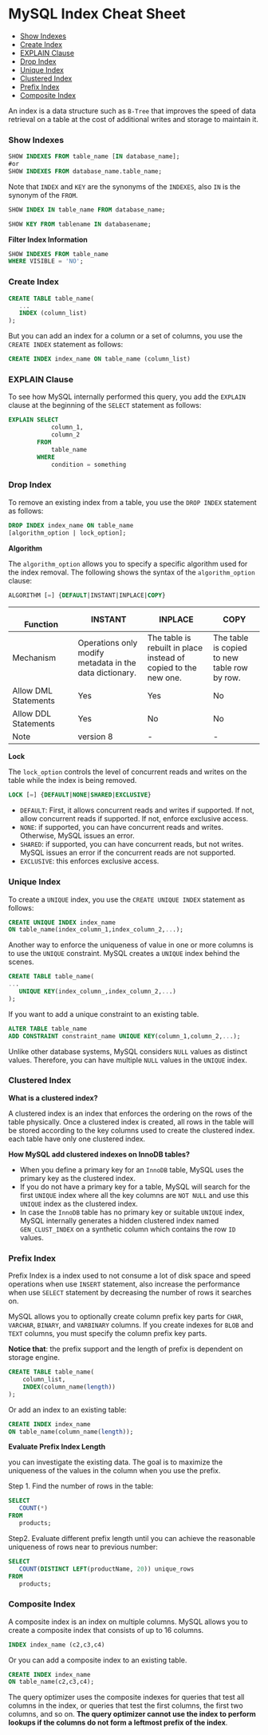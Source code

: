 # MySQL Index Cheat Sheet

* [Show Indexes](#show-indexes)
* [Create Index](#create-index)
* [EXPLAIN Clause](#explain-clause)
* [Drop Index](#drop-index)
* [Unique Index](#unique-index)
* [Clustered Index](#clustered-index)
* [Prefix Index](#prefix-index)
* [Composite Index](#composite-index)


An index is a data structure such as `B-Tree` that improves the speed of data retrieval on a table at the cost of additional writes and storage to maintain it.

### Show Indexes
```sql
SHOW INDEXES FROM table_name [IN database_name];
#or
SHOW INDEXES FROM database_name.table_name;
```
Note that `INDEX` and `KEY` are the synonyms of the `INDEXES`, also `IN` is the synonym of the `FROM`.
```sql
SHOW INDEX IN table_name FROM database_name;

SHOW KEY FROM tablename IN databasename;
```

**Filter Index Information**
```sql
SHOW INDEXES FROM table_name
WHERE VISIBLE = 'NO';
```

### Create Index
```sql
CREATE TABLE table_name(
   ...
   INDEX (column_list)
);
```
But you can add an index for a column or a set of columns, you use the `CREATE INDEX` statement as follows:
```sql
CREATE INDEX index_name ON table_name (column_list)
```

### EXPLAIN Clause
To see how MySQL internally performed this query, you add the `EXPLAIN` clause at the beginning of the `SELECT` statement as follows:
```sql
EXPLAIN SELECT
            column_1,
            column_2
        FROM
            table_name
        WHERE
            condition = something
```

### Drop Index
To remove an existing index from a table, you use the `DROP INDEX` statement as follows:
```sql
DROP INDEX index_name ON table_name
[algorithm_option | lock_option];
```

**Algorithm**

The `algorithm_option` allows you to specify a specific algorithm used for the index removal. The following shows the syntax of the `algorithm_option` clause:
```sql
ALGORITHM [=] {DEFAULT|INSTANT|INPLACE|COPY}
```

<br> Function <img width=250/>| INSTANT | INPLACE | COPY
---|---|---|---|
Mechanism | Operations only modify metadata in the data dictionary. | The table is rebuilt in place instead of copied to the new one. | The table is copied to new table row by row.
Allow DML Statements | Yes | Yes | No
Allow DDL Statements | Yes | No | No
Note | version 8 | - | - | -

**Lock**

The `lock_option` controls the level of concurrent reads and writes on the table while the index is being removed.
```sql
LOCK [=] {DEFAULT|NONE|SHARED|EXCLUSIVE}
```
* `DEFAULT`: First, it allows concurrent reads and writes if supported. If not, allow concurrent reads if supported. If not, enforce exclusive access.
* `NONE`: if supported, you can have concurrent reads and writes. Otherwise, MySQL issues an error.
* `SHARED`: if supported, you can have concurrent reads, but not writes. MySQL issues an error if the concurrent reads are not supported.
* `EXCLUSIVE`: this enforces exclusive access.

### Unique Index
To create a `UNIQUE` index, you use the `CREATE UNIQUE INDEX` statement as follows:
```sql
CREATE UNIQUE INDEX index_name
ON table_name(index_column_1,index_column_2,...);
```
Another way to enforce the uniqueness of value in one or more columns is to use the `UNIQUE` constraint. MySQL creates a `UNIQUE` index behind the scenes.
```sql
CREATE TABLE table_name(
...
   UNIQUE KEY(index_column_,index_column_2,...)
);
```
If you want to add a unique constraint to an existing table.
```sql
ALTER TABLE table_name
ADD CONSTRAINT constraint_name UNIQUE KEY(column_1,column_2,...);
```

Unlike other database systems, MySQL considers `NULL` values as distinct values. Therefore, you can have multiple `NULL` values in the `UNIQUE` index.

### Clustered Index

**What is a clustered index?**

A clustered index is an index that enforces the ordering on the rows of the table physically. Once a clustered index is created, all rows in the table will be stored according to the key columns used to create the clustered index. each table have only one clustered index.

**How MySQL add clustered indexes on InnoDB tables?**
* When you define a primary key for an `InnoDB` table, MySQL uses the primary key as the clustered index.
* If you do not have a primary key for a table, MySQL will search for the first `UNIQUE` index where all the key columns are `NOT NULL` and use this `UNIQUE` index as the clustered index.
* In case the `InnoDB` table has no primary key or suitable `UNIQUE` index, MySQL internally generates a hidden clustered index named `GEN_CLUST_INDEX` on a synthetic column which contains the row `ID` values.

### Prefix Index
Prefix Index is a index used to not consume a lot of disk space and speed operations when use `INSERT` statement, also increase the performance when use `SELECT` statement by decreasing the number of rows it searches on.

MySQL allows you to optionally create column prefix key parts for `CHAR`, `VARCHAR`, `BINARY`, and `VARBINARY` columns. If you create indexes for `BLOB` and `TEXT` columns, you must specify the column prefix key parts.

**Notice that**: the prefix support and the length of prefix is dependent on storage engine.

```sql
CREATE TABLE table_name(
    column_list,
    INDEX(column_name(length))
);
```
Or add an index to an existing table:
```sql
CREATE INDEX index_name
ON table_name(column_name(length));
```

**Evaluate Prefix Index Length**

you can investigate the existing data. The goal is to maximize the uniqueness of the values in the column when you use the prefix.

Step 1. Find the number of rows in the table:
```sql
SELECT
   COUNT(*)
FROM
   products;
```
Step2. Evaluate different prefix length until you can achieve the reasonable uniqueness of rows near to previous number:
```sql
SELECT
   COUNT(DISTINCT LEFT(productName, 20)) unique_rows
FROM
   products;
```

### Composite Index
A composite index is an index on multiple columns. MySQL allows you to create a composite index that consists of up to 16 columns.
```sql
INDEX index_name (c2,c3,c4)
```
Or you can add a composite index to an existing table.
```sql
CREATE INDEX index_name
ON table_name(c2,c3,c4);
```

The query optimizer uses the composite indexes for queries that test all columns in the index, or queries that test the first columns, the first two columns, and so on. **The query optimizer cannot use the index to perform lookups if the columns do not form a leftmost prefix of the index**.
